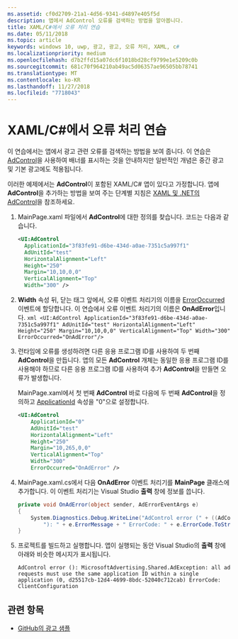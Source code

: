 ```yaml
---
ms.assetid: cf0d2709-21a1-4d56-9341-d4897e405f5d
description: 앱에서 AdControl 오류를 검색하는 방법을 알아봅니다.
title: XAML/C#에서 오류 처리 연습
ms.date: 05/11/2018
ms.topic: article
keywords: windows 10, uwp, 광고, 광고, 오류 처리, XAML, c#
ms.localizationpriority: medium
ms.openlocfilehash: d7b2ffd15a07dc6f1018bd28cf9799e1e5209c0b
ms.sourcegitcommit: 681c70f964210ab49ac5d06357ae96505bb78741
ms.translationtype: MT
ms.contentlocale: ko-KR
ms.lasthandoff: 11/27/2018
ms.locfileid: "7718043"
---
```

# <a name="error-handling-in-xamlc-walkthrough"></a>XAML/C#에서 오류 처리 연습

이 연습에서는 앱에서 광고 관련 오류를 검색하는 방법을 보여 줍니다. 이 연습은 [AdControl](https://docs.microsoft.com/uwp/api/microsoft.advertising.winrt.ui.adcontrol)을 사용하여 배너를 표시하는 것을 안내하지만 일반적인 개념은 중간 광고 및 기본 광고에도 적용됩니다.

이러한 예제에서는 **AdControl**이 포함된 XAML/C# 앱이 있다고 가정합니다. 앱에 **AdControl**을 추가하는 방법을 보여 주는 단계별 지침은 [XAML 및 .NET의 AdControl](adcontrol-in-xaml-and--net.md)을 참조하세요. 

1.  MainPage.xaml 파일에서 **AdControl**에 대한 정의를 찾습니다. 코드는 다음과 같습니다.
    ``` xml
    <UI:AdControl
      ApplicationId="3f83fe91-d6be-434d-a0ae-7351c5a997f1"
      AdUnitId="test"
      HorizontalAlignment="Left"
      Height="250"
      Margin="10,10,0,0"
      VerticalAlignment="Top"
      Width="300" />
    ```

2.   **Width** 속성 뒤, 닫는 태그 앞에서, 오류 이벤트 처리기의 이름을 [ErrorOccurred](https://docs.microsoft.com/uwp/api/microsoft.advertising.winrt.ui.adcontrol.erroroccurred) 이벤트에 할당합니다. 이 연습에서 오류 이벤트 처리기의 이름은 **OnAdError**입니다.
    ``` xml
    <UI:AdControl
      ApplicationId="3f83fe91-d6be-434d-a0ae-7351c5a997f1"
      AdUnitId="test"
      HorizontalAlignment="Left"
      Height="250"
      Margin="10,10,0,0"
      VerticalAlignment="Top"
      Width="300"
      ErrorOccurred="OnAdError"/>
    ```

3.  런타임에 오류를 생성하려면 다른 응용 프로그램 ID를 사용하여 두 번째 **AdControl**을 만듭니다. 앱의 모든 **AdControl** 개체는 동일한 응용 프로그램 ID를 사용해야 하므로 다른 응용 프로그램 ID를 사용하여 추가 **AdControl**을 만들면 오류가 발생합니다.

    MainPage.xaml에서 첫 번째 **AdControl** 바로 다음에 두 번째 **AdControl**을 정의하고 [ApplicationId](https://docs.microsoft.com/uwp/api/microsoft.advertising.winrt.ui.adcontrol.applicationid) 속성을 "0"으로 설정합니다.
    ``` xml
    <UI:AdControl
        ApplicationId="0"
        AdUnitId="test"
        HorizontalAlignment="Left"
        Height="250"
        Margin="10,265,0,0"
        VerticalAlignment="Top"
        Width="300"
        ErrorOccurred="OnAdError" />
    ```

4.  MainPage.xaml.cs에서 다음 **OnAdError** 이벤트 처리기를 **MainPage** 클래스에 추가합니다. 이 이벤트 처리기는 Visual Studio **출력** 창에 정보를 씁니다.
    ``` csharp
    private void OnAdError(object sender, AdErrorEventArgs e)
    {
        System.Diagnostics.Debug.WriteLine("AdControl error (" + ((AdControl)sender).Name +
            "): " + e.ErrorMessage + " ErrorCode: " + e.ErrorCode.ToString());
    }
    ```

4.  프로젝트를 빌드하고 실행합니다. 앱이 실행되는 동안 Visual Studio의 **출력** 창에 아래와 비슷한 메시지가 표시됩니다.
    ```
    AdControl error (): MicrosoftAdvertising.Shared.AdException: all ad requests must use the same application ID within a single application (0, d25517cb-12d4-4699-8bdc-52040c712cab) ErrorCode: ClientConfiguration
    ```

## <a name="related-topics"></a>관련 항목

* [GitHub의 광고 샘플](http://aka.ms/githubads)
